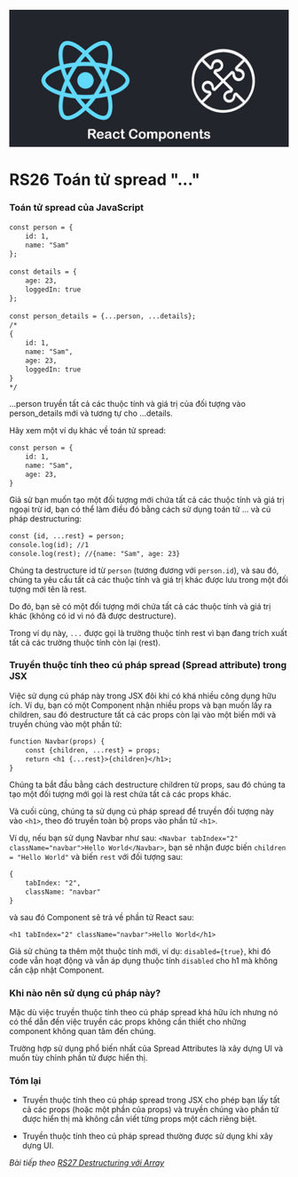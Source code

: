 ![Create-HTML-1](images/components.jpg) 

# RS26 Toán tử spread "..."

### Toán tử spread của JavaScript

```
const person = {
    id: 1,
    name: "Sam"
};

const details = {
    age: 23,
    loggedIn: true
};

const person_details = {...person, ...details};
/*
{
    id: 1,
    name: "Sam",
    age: 23,
    loggedIn: true
}
*/
```

...person truyền tất cả các thuộc tính và giá trị của đối tượng vào person_details mới và tương tự cho ...details.

Hãy xem một ví dụ khác về toán tử spread:

```
const person = {
    id: 1,
    name: "Sam",
    age: 23,
}
```

Giả sử bạn muốn tạo một đối tượng mới chứa tất cả các thuộc tính và giá trị ngoại trừ id, bạn có thể làm điều đó bằng cách sử dụng toán tử ... và cú pháp destructuring:

```
const {id, ...rest} = person;
console.log(id); //1
console.log(rest); //{name: "Sam", age: 23}
```

Chúng ta destructure id từ `person` (tương đương với `person.id`), và sau đó, chúng ta yêu cầu tất cả các thuộc tính và giá trị khác được lưu trong một đối tượng mới tên là rest.

Do đó, bạn sẽ có một đối tượng mới chứa tất cả các thuộc tính và giá trị khác (không có id vì nó đã được destructure).

Trong ví dụ này, `...` được gọi là trường thuộc tính rest vì bạn đang trích xuất tất cả các trường thuộc tính còn lại (rest).

### Truyền thuộc tính theo cú pháp spread (Spread attribute) trong JSX

Việc sử dụng cú pháp này trong JSX đôi khi có khá nhiều công dụng hữu ích. Ví dụ, bạn có một Component nhận nhiều props và bạn muốn lấy ra children, sau đó destructure tất cả các props còn lại vào một biến mới và truyền chúng vào một phần tử:

```
function Navbar(props) {
    const {children, ...rest} = props;
    return <h1 {...rest}>{children}</h1>;
}
```

Chúng ta bắt đầu bằng cách destructure children từ props, sau đó chúng ta tạo một đối tượng mới gọi là rest chứa tất cả các props khác.

Và cuối cùng, chúng ta sử dụng cú pháp spread để truyền đối tượng này vào `<h1>`, theo đó truyền toàn bộ props vào phần tử `<h1>`.

Ví dụ, nếu bạn sử dụng Navbar như sau: `<Navbar tabIndex="2" className="navbar">Hello World</Navbar>`, bạn sẽ nhận được biến `children = "Hello World"` và biến `rest` với đối tượng sau:

```
{
    tabIndex: "2",
    className: "navbar"
}
```

và sau đó Component sẽ trả về phần tử React sau:

```
<h1 tabIndex="2" className="navbar">Hello World</h1>
```

Giả sử chúng ta thêm một thuộc tính mới, ví dụ: `disabled={true}`, khi đó code vẫn hoạt động và vẫn áp dụng thuộc tính `disabled` cho h1 mà không cần cập nhật Component.

### Khi nào nên sử dụng cú pháp này?

Mặc dù việc truyền thuộc tính theo cú pháp spread khá hữu ích nhưng nó có thể dẫn đến việc truyền các props không cần thiết cho những component không quan tâm đến chúng.

Trường hợp sử dụng phổ biến nhất của Spread Attributes là xây dựng UI và muốn tùy chỉnh phần tử được hiển thị.

### Tóm lại

- Truyền thuộc tính theo cú pháp spread trong JSX cho phép bạn lấy tất cả các props (hoặc một phần của props) và truyền chúng vào phần tử được hiển thị mà không cần viết từng props một cách riêng biệt.

- Truyền thuộc tính theo cú pháp spread thường được sử dụng khi xây dựng UI.

*Bài tiếp theo [RS27 Destructuring với Array](/lesson/session/session_027_destructuring_array.md)*
